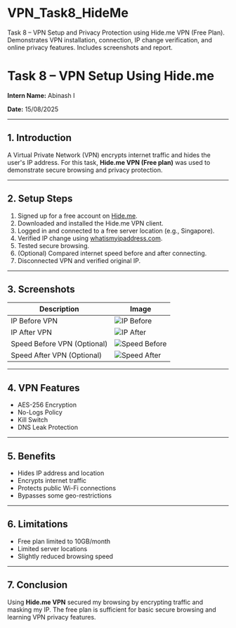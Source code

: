 # VPN_Task8_HideMe
Task 8 – VPN Setup and Privacy Protection using Hide.me VPN (Free Plan). Demonstrates VPN installation, connection, IP change verification, and online privacy features. Includes screenshots and report.


# Task 8 – VPN Setup Using Hide.me

**Intern Name:** Abinash I   
 
**Date:** 15/08/2025

---

## 1. Introduction
A Virtual Private Network (VPN) encrypts internet traffic and hides the user's IP address. For this task, **Hide.me VPN (Free plan)** was used to demonstrate secure browsing and privacy protection.

---

## 2. Setup Steps
1. Signed up for a free account on [Hide.me](https://hide.me).  
2. Downloaded and installed the Hide.me VPN client.  
3. Logged in and connected to a free server location (e.g., Singapore).  
4. Verified IP change using [whatismyipaddress.com](https://whatismyipaddress.com).  
5. Tested secure browsing.  
6. (Optional) Compared internet speed before and after connecting.  
7. Disconnected VPN and verified original IP.

---

## 3. Screenshots
| Description | Image |
|-------------|-------|
| IP Before VPN | ![IP Before](screenshots/ip_before.png) |
| IP After VPN  | ![IP After](screenshots/ip_after.png) |
| Speed Before VPN (Optional) | ![Speed Before](screenshots/speed_before.png) |
| Speed After VPN (Optional)  | ![Speed After](screenshots/speed_after.png) |

---

## 4. VPN Features
- AES-256 Encryption  
- No-Logs Policy  
- Kill Switch  
- DNS Leak Protection  

---

## 5. Benefits
- Hides IP address and location  
- Encrypts internet traffic  
- Protects public Wi-Fi connections  
- Bypasses some geo-restrictions  

---

## 6. Limitations
- Free plan limited to 10GB/month  
- Limited server locations  
- Slightly reduced browsing speed  

---

## 7. Conclusion
Using **Hide.me VPN** secured my browsing by encrypting traffic and masking my IP. The free plan is sufficient for basic secure browsing and learning VPN privacy features.
